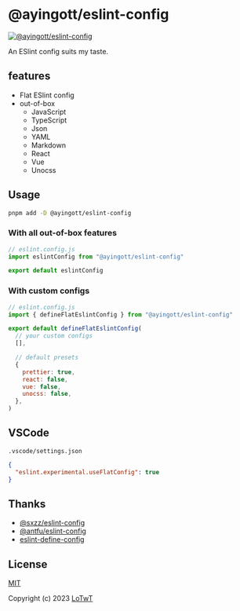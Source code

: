 # @ayingott/eslint-config

[![@ayingott/eslint-config](https://img.shields.io/npm/v/@ayingott/eslint-config.svg)](https://npmjs.com/package/@ayingott/eslint-config)

An ESlint config suits my taste.

## features

- Flat ESlint config
- out-of-box
  - JavaScript
  - TypeScript
  - Json
  - YAML
  - Markdown
  - React
  - Vue
  - Unocss

## Usage

```bash
pnpm add -D @ayingott/eslint-config
```

### With all out-of-box features

```js
// eslint.config.js
import eslintConfig from "@ayingott/eslint-config"

export default eslintConfig
```

### With custom configs

```js
// eslint.config.js
import { defineFlatEslintConfig } from "@ayingott/eslint-config"

export default defineFlatEslintConfig(
  // your custom configs
  [],

  // default presets
  {
    prettier: true,
    react: false,
    vue: false,
    unocss: false,
  },
)
```

## VSCode

`.vscode/settings.json`

```json
{
  "eslint.experimental.useFlatConfig": true
}
```

## Thanks

- [@sxzz/eslint-config](https://github.com/sxzz/eslint-config)
- [@antfu/eslint-config](https://github.com/antfu/eslint-config)
- [eslint-define-config](https://github.com/shinigami92/eslint-define-config)

## License

[MIT](./LICENSE)

Copyright (c) 2023 [LoTwT](https://github.com/LoTwT)
